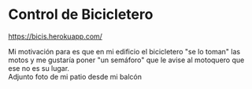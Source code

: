 
# Control de Bicicletero

https://bicis.herokuapp.com/

Mi motivación para es que en mi edificio el bicicletero "se lo toman" las motos y me gustaría poner "un semáforo" que le avise al motoquero que ese no es su lugar.  
Adjunto foto de mi patio desde mi balcón 


